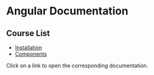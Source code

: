 
# Angular Documentation

## Course List

- [Installation](courses/angular/installation.md)
- [Components](courses/angular/components.md)

Click on a link to open the corresponding documentation.
